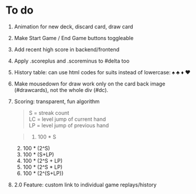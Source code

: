 # To do

1. Animation for new deck, discard card, draw card
2. Make Start Game / End Game buttons toggleable
9. Add recent high score in backend/frontend
10. Apply .scoreplus and .scoreminus to #delta too
11. History table: can use html codes for suits instead of lowercase: &spades; &clubs; &diams; &hearts;
12. Make mousedown for draw work only on the card back image (#drawcards), not the whole div (#dc). 
8. Scoring: transparent, fun algorithm  
    >S = streak count  
    LC = level jump of current hand  
    LP = level jump of previous hand

    >1. 100 * S
    2. 100 * (2^S)
    3. 100 * (S+LP)
    4. 100 * (2^S + LP)
    5. 100 * (2^S * LP)
    6. 100 * (2^(S+LP))

13. 2.0 Feature: custom link to individual game replays/history